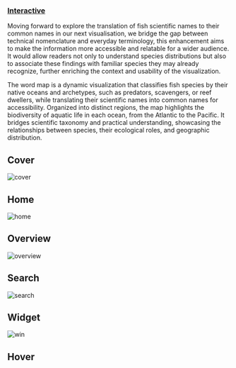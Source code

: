 ### [Interactive](https://jjeeong17.github.io/ex3_final)
Moving forward to explore the translation of fish scientific names to their common names in our next visualisation, we bridge the gap between technical nomenclature and everyday terminology, this enhancement aims to make the information more accessible and relatable for a wider audience. It would allow readers not only to understand species distributions but also to associate these findings with familiar species they may already recognize, further enriching the context and usability of the visualization.

The word map is a dynamic visualization that classifies fish species by their native oceans and archetypes, such as predators, scavengers, or reef dwellers, while translating their scientific names into common names for accessibility. Organized into distinct regions, the map highlights the biodiversity of aquatic life in each ocean, from the Atlantic to the Pacific. It bridges scientific taxonomy and practical understanding, showcasing the relationships between species, their ecological roles, and geographic distribution.

## Cover
![cover](https://github.com/user-attachments/assets/c630653f-80e0-46d9-8833-c19039efebbd)

## Home
![home](https://github.com/user-attachments/assets/5d38651f-f957-48ef-8c4a-82144bb391b4)

## Overview
![overview](https://github.com/user-attachments/assets/4b7d6c0a-4495-4bc0-a9c1-a4569e9d63e6)

## Search
![search](https://github.com/user-attachments/assets/cb2e20bd-a681-49e5-a9d5-a7199342f29b)

## Widget
![win](https://github.com/user-attachments/assets/4aac1766-9bef-43c9-a3e0-d7dcdd3faadb)

## Hover